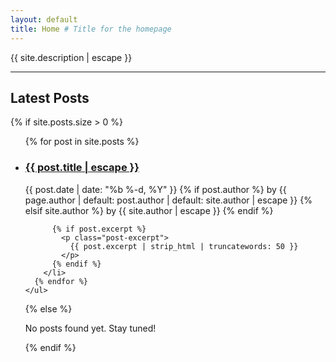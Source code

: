 ```yaml
---
layout: default
title: Home # Title for the homepage
---
```


<div class="home-content">
<p class="site-description">{{ site.description | escape }}</p>

  <hr class="section-divider">

  <h2>Latest Posts</h2>

{% if site.posts.size > 0 %}

<ul class="post-list">
{% for post in site.posts %}
<li>
<h3>
<a class="post-link" href="{{ post.url | relative_url }}">
{{ post.title | escape }}
</a>
</h3>
<span class="post-meta">{{ post.date | date: "%b %-d, %Y" }}</span>
{% if post.author %}
<span class="post-author">by {{ page.author | default: post.author | default: site.author | escape }}</span>
{% elsif site.author %}
<span class="post-author">by {{ site.author | escape }}</span>
{% endif %}

          {% if post.excerpt %}
            <p class="post-excerpt">
              {{ post.excerpt | strip_html | truncatewords: 50 }}
            </p>
          {% endif %}
        </li>
      {% endfor %}
    </ul>

{% else %}

<p>No posts found yet. Stay tuned!</p>
{% endif %}

</div>
